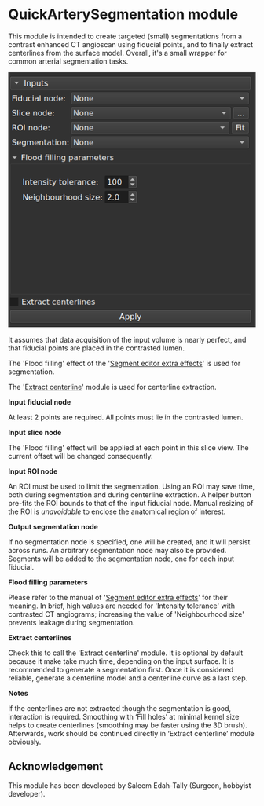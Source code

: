 # QuickArterySegmentation module

This module is intended to create targeted (small) segmentations from a contrast enhanced CT angioscan using fiducial points, and to finally extract centerlines from the surface model. Overall, it's a small wrapper for common arterial segmentation tasks.

![Texte alternatif](QuickArterySegmentationScreenshot_1.png)

It assumes that data acquisition of the input volume is nearly perfect, and that fiducial points are placed in the contrasted lumen.

The 'Flood filling' effect of the '[Segment editor extra effects](https://github.com/lassoan/SlicerSegmentEditorExtraEffects)' is used for segmentation.

The '[Extract centerline](https://github.com/vmtk/SlicerExtension-VMTK/tree/master/ExtractCenterline/)' module is used for centerline extraction.

**Input fiducial node**

At least 2 points are required. All points must lie in the contrasted lumen.

**Input slice node**

The 'Flood filling' effect will be applied at each point in this slice view. The current offset will be changed consequently.

**Input ROI node**

An ROI must be used to limit the segmentation. Using an ROI may save time, both during segmentation and during centerline extraction. A helper button pre-fits the ROI bounds to that of the input fiducial node. Manual resizing of the ROI is *unavoidable* to enclose the anatomical region of interest.

**Output segmentation node**

If no segmentation node is specified, one will be created, and it will persist across runs. An arbitrary segmentation node may also be provided. Segments will be added to the segmentation node, one for each input fiducial.

**Flood filling parameters**

Please refer to the manual of '[Segment editor extra effects](https://github.com/lassoan/SlicerSegmentEditorExtraEffects)' for their meaning. In brief, high values are needed for 'Intensity tolerance' with contrasted CT angiograms; increasing the value of 'Neighbourhood size' prevents leakage during segmentation.

**Extract centerlines**

Check this to call the 'Extract centerline' module. It is optional by default because it make take much time, depending on the input surface. It is recommended to generate a segmentation first. Once it is considered reliable, generate a centerline model and a centerline curve as a last step.

**Notes**

If the centerlines are not extracted though the segmentation is good, interaction is required. Smoothing with ‘Fill holes’ at minimal kernel size helps to create centerlines (smoothing may be faster using the 3D brush). Afterwards, work should be continued directly in ‘Extract centerline’ module obviously.

## Acknowledgement

This module has been developed by Saleem Edah-Tally (Surgeon, hobbyist developer).





